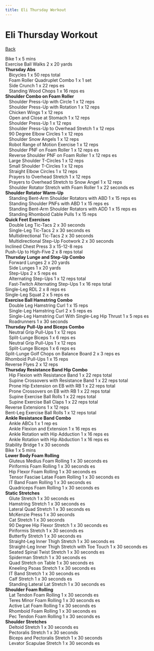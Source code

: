 ```yaml
---
title: Eli Thursday Workout
---
```


# Eli Thursday Workout

[Back](./index)

Bike 1 x 5 mins<br>
Exercise Ball Walks 2 x 20 yards<br>
**Thursday Abs**<br>
&nbsp;&nbsp;&nbsp;Bicycles 1 x 50 reps total<br>
&nbsp;&nbsp;&nbsp;Foam Roller Quadruplet Combo 1 x 1 set<br>
&nbsp;&nbsp;&nbsp;Side Crunch 1 x 22 reps es<br>
&nbsp;&nbsp;&nbsp;Standing Wood Chops 1 x 16 reps es<br>
**Shoulder Combo on Foam Roller**<br>
&nbsp;&nbsp;&nbsp;Shoulder Press-Up with Circle 1 x 12 reps<br>
&nbsp;&nbsp;&nbsp;Shoulder Press-Up with Rotation 1 x 12 reps<br>
&nbsp;&nbsp;&nbsp;Chicken Wings 1 x 12 reps<br>
&nbsp;&nbsp;&nbsp;Open and Close at Stomach 1 x 12 reps<br>
&nbsp;&nbsp;&nbsp;Shoulder Press-Up 1 x 12 reps<br>
&nbsp;&nbsp;&nbsp;Shoulder Press-Up to Overhead Stretch 1 x 12 reps<br>
&nbsp;&nbsp;&nbsp;90 Degree Elbow Circles 1 x 12 reps<br>
&nbsp;&nbsp;&nbsp;Shoulder Snow Angels 1 x 12 reps<br>
&nbsp;&nbsp;&nbsp;Robot Range of Motion Exercise 1 x 12 reps<br>
&nbsp;&nbsp;&nbsp;Shoulder PNF on Foam Roller 1 x 12 reps es<br>
&nbsp;&nbsp;&nbsp;Reverse Shoulder PNF on Foam Roller 1 x 12 reps es<br>
&nbsp;&nbsp;&nbsp;Large Shoulder T-Circles 1 x 12 reps<br>
&nbsp;&nbsp;&nbsp;Small Shoulder T-Circles 1 x 12 reps<br>
&nbsp;&nbsp;&nbsp;Straight Elbow Circles 1 x 12 reps<br>
&nbsp;&nbsp;&nbsp;Prayers to Overhead Stretch 1 x 12 reps<br>
&nbsp;&nbsp;&nbsp;Prayers to Overhead Stretch to Snow Angel 1 x 12 reps<br>
&nbsp;&nbsp;&nbsp;Shoulder Rotator Stretch with Foam Roller 1 x 22 seconds es<br>
**Shoulder Rotator Warm-Up**<br>
&nbsp;&nbsp;&nbsp;Standing Bent-Arm Shoulder Rotators with ABD 1 x 15 reps es<br>
&nbsp;&nbsp;&nbsp;Standing Shoulder PNFs with ABD 1 x 15 reps es<br>
&nbsp;&nbsp;&nbsp;Standing Bent-Arm Shoulder Rotators with ADD 1 x 15 reps es<br>
&nbsp;&nbsp;&nbsp;Standing Rhomboid Cable Pulls 1 x 15 reps<br>
**Quick Feet Exercises**<br>
&nbsp;&nbsp;&nbsp;Double Leg Tic-Tacs 2 x 30 seconds<br>
&nbsp;&nbsp;&nbsp;Single-Leg Tic-Tacs 2 x 30 seconds es<br>
&nbsp;&nbsp;&nbsp;Multidirectional Tic-Tacs 2 x 30 seconds<br>
&nbsp;&nbsp;&nbsp;Multidirectional Step-Up Footwork 2 x 30 seconds<br>
Inclined Chest Press 3 x 15-12-8 reps<br>
Push-Up to High-Five 2 x 8 reps total<br>
**Thursday Lunge and Step-Up Combo**<br>
&nbsp;&nbsp;&nbsp;Forward Lunges 2 x 20 yards<br>
&nbsp;&nbsp;&nbsp;Side Lunges 1 x 20 yards<br>
&nbsp;&nbsp;&nbsp;Step-Ups 2 x 5 reps es<br>
&nbsp;&nbsp;&nbsp;Alternating Step-Ups 1 x 12 reps total<br>
&nbsp;&nbsp;&nbsp;Fast-Twitch Alternating Step-Ups 1 x 16 reps total<br>
Single-Leg RDL 2 x 8 reps es<br>
Single-Leg Squat 2 x 5 reps es<br>
**Exercise Ball Hamstring Combo**<br>
&nbsp;&nbsp;&nbsp;Double Leg Hamstring Curl 1 x 15 reps<br>
&nbsp;&nbsp;&nbsp;Single-Leg Hamstring Curl 2 x 5 reps es<br>
&nbsp;&nbsp;&nbsp;Single-Leg Hamstring Curl With Single-Leg Hip Thrust 1 x 5 reps es<br>
&nbsp;&nbsp;&nbsp;Roadrunners 1 x 30 seconds<br>
**Thursday Pull-Up and Biceps Combo**<br>
&nbsp;&nbsp;&nbsp;Neutral Grip Pull-Ups 1 x 12 reps<br>
&nbsp;&nbsp;&nbsp;Split-Lunge Biceps 1 x 6 reps es<br>
&nbsp;&nbsp;&nbsp;Neutral Grip Pull-Ups 1 x 12 reps<br>
&nbsp;&nbsp;&nbsp;Split-Lunge Biceps 1 x 6 reps es<br>
Split-Lunge Golf Chops on Balance Board 2 x 3 reps es<br>
Rhomboid Pull-Ups 1 x 15 reps<br>
Reverse Flyes 2 x 12 reps<br>
**Thursday Resistance Band Hip Combo**<br>
&nbsp;&nbsp;&nbsp;Hip Flexion with Resistance Band 1 x 22 reps total<br>
&nbsp;&nbsp;&nbsp;Supine Crossovers with Resistance Band 1 x 22 reps total<br>
&nbsp;&nbsp;&nbsp;Prone Hip Extension on EB with RB 1 x 22 reps total<br>
&nbsp;&nbsp;&nbsp;Prone Crossovers on EB with RB 1 x 22 reps total<br>
&nbsp;&nbsp;&nbsp;Supine Exercise Ball Rolls 1 x 22 reps total<br>
&nbsp;&nbsp;&nbsp;Supine Exercise Ball Claps 1 x 22 reps total<br>
Reverse Extensions 1 x 12 reps<br>
Bent-Leg Exercise Ball Rolls 1 x 12 reps total<br>
**Ankle Resistance Band Combo**<br>
&nbsp;&nbsp;&nbsp;Ankle ABCs 1 x 1 rep es<br>
&nbsp;&nbsp;&nbsp;Ankle Flexion and Extension 1 x 16 reps es<br>
&nbsp;&nbsp;&nbsp;Ankle Rotation with Hip Adduction 1 x 16 reps es<br>
&nbsp;&nbsp;&nbsp;Ankle Rotation with Hip Abduction 1 x 16 reps es<br>
Stability Bridge 1 x 30 seconds<br>
Bike 1 x 5 mins<br>
**Lower Body Foam Rolling**<br>
&nbsp;&nbsp;&nbsp;Gluteus Medius Foam Rolling 1 x 30 seconds es<br>
&nbsp;&nbsp;&nbsp;Piriformis Foam Rolling 1 x 30 seconds es<br>
&nbsp;&nbsp;&nbsp;Hip Flexor Foam Rolling 1 x 30 seconds es<br>
&nbsp;&nbsp;&nbsp;Tensor Fasciae Latae Foam Rolling 1 x 30 seconds es<br>
&nbsp;&nbsp;&nbsp;IT Band Foam Rolling 1 x 30 seconds es<br>
&nbsp;&nbsp;&nbsp;Quadriceps Foam Rolling 1 x 30 seconds es<br>
**Static Stretches**<br>
&nbsp;&nbsp;&nbsp;Glute Stretch 1 x 30 seconds es<br>
&nbsp;&nbsp;&nbsp;Hamstring Stretch 1 x 30 seconds es<br>
&nbsp;&nbsp;&nbsp;Lateral Quad Stretch 1 x 30 seconds es<br>
&nbsp;&nbsp;&nbsp;McKenzie Press 1 x 30 seconds<br>
&nbsp;&nbsp;&nbsp;Cat Stretch 1 x 30 seconds<br>
&nbsp;&nbsp;&nbsp;90 Degree Hip Flexor Stretch 1 x 30 seconds es<br>
&nbsp;&nbsp;&nbsp;Piriformis Stretch 1 x 30 seconds es<br>
&nbsp;&nbsp;&nbsp;Butterfly Stretch 1 x 30 seconds es<br>
&nbsp;&nbsp;&nbsp;Straight-Leg Inner Thigh Stretch 1 x 30 seconds es<br>
&nbsp;&nbsp;&nbsp;Straight-Leg Inner Thigh Stretch with Toe Touch 1 x 30 seconds es<br>
&nbsp;&nbsp;&nbsp;Seated Spinal Twist Stretch 1 x 30 seconds es<br>
&nbsp;&nbsp;&nbsp;Spiderman Stretch 1 x 30 seconds es<br>
&nbsp;&nbsp;&nbsp;Quad Stretch on Table 1 x 30 seconds es<br>
&nbsp;&nbsp;&nbsp;Kneeling Psoas Stretch 1 x 30 seconds es<br>
&nbsp;&nbsp;&nbsp;IT Band Stretch 1 x 30 seconds es<br>
&nbsp;&nbsp;&nbsp;Calf Stretch 1 x 30 seconds es<br>
&nbsp;&nbsp;&nbsp;Standing Lateral Lat Stretch 1 x 30 seconds es<br>
**Shoulder Foam Rolling**<br>
&nbsp;&nbsp;&nbsp;Lat Tendon Foam Rolling 1 x 30 seconds es<br>
&nbsp;&nbsp;&nbsp;Teres Minor Foam Rolling 1 x 30 seconds es<br>
&nbsp;&nbsp;&nbsp;Active Lat Foam Rolling 1 x 30 seconds es<br>
&nbsp;&nbsp;&nbsp;Rhomboid Foam Rolling 1 x 30 seconds es<br>
&nbsp;&nbsp;&nbsp;Pec Tendon Foam Rolling 1 x 30 seconds es<br>
**Shoulder Stretches**<br>
&nbsp;&nbsp;&nbsp;Deltoid Stretch 1 x 30 seconds es<br>
&nbsp;&nbsp;&nbsp;Pectoralis Stretch 1 x 30 seconds<br>
&nbsp;&nbsp;&nbsp;Biceps and Pectoralis Stretch 1 x 30 seconds<br>
&nbsp;&nbsp;&nbsp;Levator Scapulae Stretch 1 x 30 seconds es<br>
